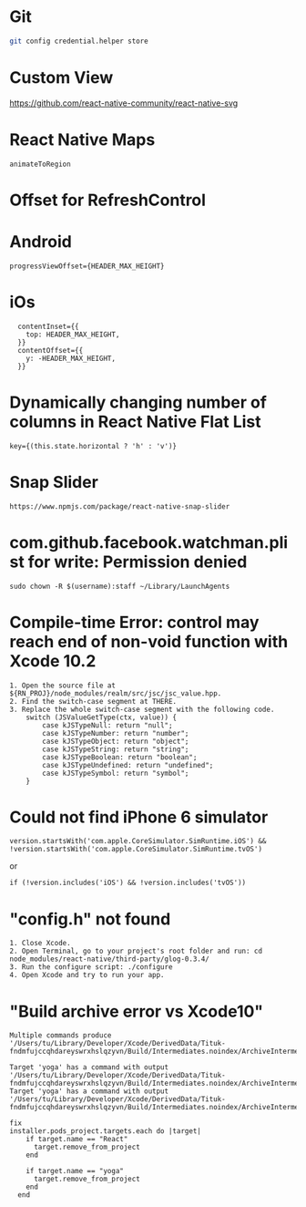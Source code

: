 # Git
```sh
git config credential.helper store
```

# Custom View

https://github.com/react-native-community/react-native-svg

# React Native Maps

`animateToRegion`

# Offset for RefreshControl
# Android
`progressViewOffset={HEADER_MAX_HEIGHT}`
# iOs
```
  contentInset={{
    top: HEADER_MAX_HEIGHT,
  }}
  contentOffset={{
    y: -HEADER_MAX_HEIGHT,
  }}
```
# Dynamically changing number of columns in React Native Flat List
```
key={(this.state.horizontal ? 'h' : 'v')}
```
# Snap Slider

```
https://www.npmjs.com/package/react-native-snap-slider
```

# com.github.facebook.watchman.plist for write: Permission denied
```
sudo chown -R $(username):staff ~/Library/LaunchAgents
```


# Compile-time Error: control may reach end of non-void function with Xcode 10.2
```
1. Open the source file at ${RN_PROJ}/node_modules/realm/src/jsc/jsc_value.hpp.
2. Find the switch-case segment at THERE.
3. Replace the whole switch-case segment with the following code.
    switch (JSValueGetType(ctx, value)) {
        case kJSTypeNull: return "null";
        case kJSTypeNumber: return "number";
        case kJSTypeObject: return "object";
        case kJSTypeString: return "string";
        case kJSTypeBoolean: return "boolean";
        case kJSTypeUndefined: return "undefined";
        case kJSTypeSymbol: return "symbol";
    }
```

# Could not find iPhone 6 simulator
```
version.startsWith('com.apple.CoreSimulator.SimRuntime.iOS') && !version.startsWith('com.apple.CoreSimulator.SimRuntime.tvOS')
```
or
```
if (!version.includes('iOS') && !version.includes('tvOS'))
```
# "config.h" not found
```
1. Close Xcode.
2. Open Terminal, go to your project's root folder and run: cd node_modules/react-native/third-party/glog-0.3.4/
3. Run the configure script: ./configure
4. Open Xcode and try to run your app.
```

# "Build archive error vs Xcode10"
```
Multiple commands produce '/Users/tu/Library/Developer/Xcode/DerivedData/Tituk-fndmfujccqhdareyswrxhslqzyvn/Build/Intermediates.noindex/ArchiveIntermediates/Tituk/IntermediateBuildFilesPath/UninstalledProducts/iphoneos/libyoga.a':

Target 'yoga' has a command with output '/Users/tu/Library/Developer/Xcode/DerivedData/Tituk-fndmfujccqhdareyswrxhslqzyvn/Build/Intermediates.noindex/ArchiveIntermediates/Tituk/IntermediateBuildFilesPath/UninstalledProducts/iphoneos/libyoga.a'
Target 'yoga' has a command with output '/Users/tu/Library/Developer/Xcode/DerivedData/Tituk-fndmfujccqhdareyswrxhslqzyvn/Build/Intermediates.noindex/ArchiveIntermediates/Tituk/IntermediateBuildFilesPath/UninstalledProducts/iphoneos/libyoga.a'
```
```
fix
installer.pods_project.targets.each do |target|
    if target.name == "React"
      target.remove_from_project
    end

    if target.name == "yoga"
      target.remove_from_project
    end
  end
```
